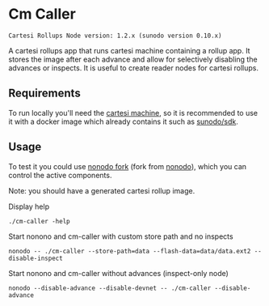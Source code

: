 # Cm Caller

```
Cartesi Rollups Node version: 1.2.x (sunodo version 0.10.x)
```

A cartesi rollups app that runs cartesi machine containing a rollup app. It stores the image after each advance and allow for selectively disabling the advances or inspects. It is useful to create reader nodes for cartesi rollups.

## Requirements

To run locally you'll need the [cartesi machine](https://github.com/cartesi/machine-emulator), so it is recommended to use it with a docker image which already contains it such as [sunodo/sdk](https://hub.docker.com/r/sunodo/sdk/tags).

## Usage

To test it you could use [nonodo fork](https://github.com/lynoferraz/nonodo) (fork from [nonodo](https://github.com/gligneul/nonodo)), which you can control the active components.

Note: you should have a generated cartesi rollup image.

Display help

```shell
./cm-caller -help
```

Start nonono and cm-caller with custom store path and no inspects

```shell
nonodo -- ./cm-caller --store-path=data --flash-data=data/data.ext2 --disable-inspect
```

Start nonono and cm-caller without advances (inspect-only node)

```shell
nonodo --disable-advance --disable-devnet -- ./cm-caller --disable-advance
```
